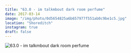 ```yaml
---
title: "63.0 - im talkmbout dark room perfume"
date: 2017-03-14
image: "/img/photo/0d5654825a6b657977f551ab0c9be1c5.jpg"
location: "Shoreditch"
instagram: true
draft: false
---
```


![63.0 - im talkmbout dark room perfume](/img/photo/0d5654825a6b657977f551ab0c9be1c5.jpg)
